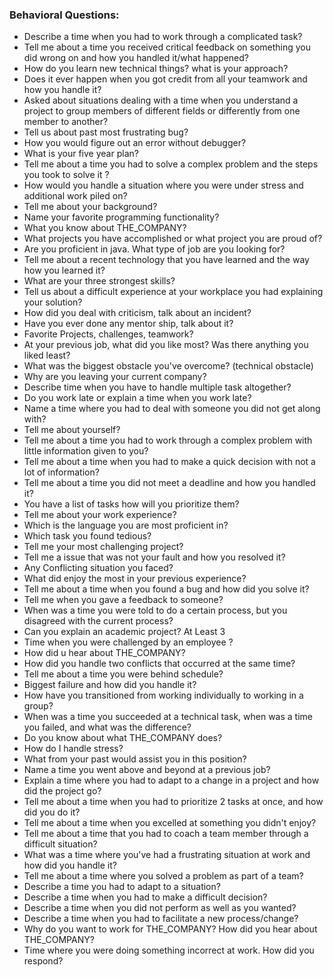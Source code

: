 ### Behavioral Questions:
* Describe a time when you had to work through a complicated task?
* Tell me about a time you received critical feedback on something you did wrong on and how you handled it/what happened?
* How do you learn new technical things? what is your approach?
* Does it ever happen when you got credit from all your teamwork and how you handle it?
* Asked about situations dealing with a time when you understand a project to group members of different fields or differently from one member to another?
* Tell us about past most frustrating bug?
* How you would figure out an error without debugger?
* What is your five year plan?
* Tell me about a time you had to solve a complex problem and the steps you took to solve it ?
* How would you handle a situation where you were under stress and additional work piled on?
* Tell me about your background?
* Name your favorite programming functionality?
* What you know about THE_COMPANY?
* What projects you have accomplished or what project you are proud of?
* Are you proficient in java. What type of job are you looking for?
* Tell me about a recent technology that you have learned and the way how you learned it?
* What are your three strongest skills?
* Tell us about a difficult experience at your workplace you had explaining your solution?
* How did you deal with criticism, talk about an incident?
* Have you ever done any mentor ship, talk about it?
* Favorite Projects, challenges, teamwork?
* At your previous job, what did you like most? Was there anything you liked least?
* What was the biggest obstacle you've overcome? (technical obstacle)
* Why are you leaving your current company?
* Describe time when you have to handle multiple task altogether?
* Do you work late or explain a time when you work late?
* Name a time where you had to deal with someone you did not get along with?
* Tell me about yourself?
* Tell me about a time you had to work through a complex problem with little information given to you?
* Tell me about a time when you had to make a quick decision with not a lot of information?
* Tell me about a time you did not meet a deadline and how you handled it?
* You have a list of tasks how will you prioritize them?
* Tell me about your work experience?
* Which is the language you are most proficient in?
* Which task you found tedious?
* Tell me your most challenging project?
* Tell me a issue that was not your fault and how you resolved it?
* Any Conflicting situation you faced?
* What did enjoy the most in your previous experience?
* Tell me about a time when you found a bug and how did you solve it?
* Tell me when you gave a feedback to someone?
* When was a time you were told to do a certain process, but you disagreed with the current process?
* Can you explain an academic project? At Least 3
* Time when you were challenged by an employee ?
* How did u hear about THE_COMPANY?
* How did you handle two conflicts that occurred at the same time?
* Tell me about a time you were behind schedule?
* Biggest failure and how did you handle it?
* How have you transitioned from working individually to working in a group?
* When was a time you succeeded at a technical task, when was a time you failed, and what was the difference?
* Do you know about what THE_COMPANY does?
* How do I handle stress?
* What from your past would assist you in this position?
* Name a time you went above and beyond at a previous job?
* Explain a time where you had to adapt to a change in a project and how did the project go?
* Tell me about a time when you had to prioritize 2 tasks at once, and how did you do it?
* Tell me about a time when you excelled at something you didn't enjoy?
* Tell me about a time that you had to coach a team member through a difficult situation?
* What was a time where you've had a frustrating situation at work and how did you handle it?
* Tell me about a time where you solved a problem as part of a team?
* Describe a time you had to adapt to a situation?
* Describe a time when you had to make a difficult decision?
* Describe a time when you did not perform as well as you wanted?
* Describe a time when you had to facilitate a new process/change?
* Why do you want to work for THE_COMPANY? How did you hear about THE_COMPANY?
* Time where you were doing something incorrect at work. How did you respond?